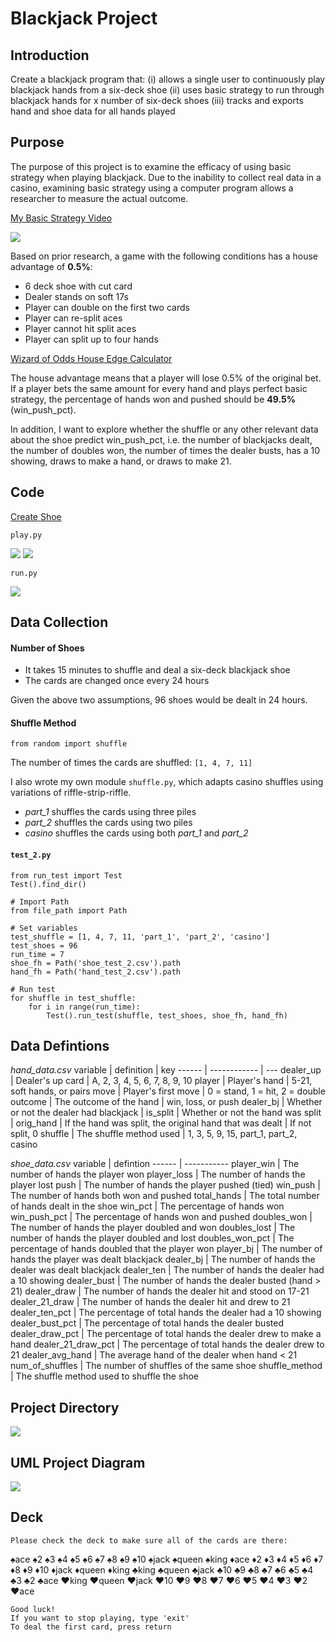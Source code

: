 # Blackjack Project

## Introduction

Create a blackjack program that:
(i) allows a single user to continuously play blackjack hands from a six-deck shoe
(ii) uses basic strategy to run through blackjack hands for x number of six-deck shoes
(iii) tracks and exports hand and shoe data for all hands played

## Purpose

The purpose of this project is to examine the efficacy of using basic
strategy when playing blackjack. Due to the inability to collect real data in a
casino, examining basic strategy using a computer program allows a researcher
to measure the actual outcome.

[My Basic Strategy Video](https://www.youtube.com/watch?v=futueqPxCeE)

![](images/6deck_strategy.png)

Based on prior research, a game with the following conditions has a house
advantage of **0.5%**:
- 6 deck shoe with cut card
- Dealer stands on soft 17s
- Player can double on the first two cards
- Player can re-split aces
- Player cannot hit split aces
- Player can split up to four hands

[Wizard of Odds House Edge Calculator](https://github.com/kaseymallette/blackjack/blob/main/images/house_edge.png)

The house advantage means that a player will lose 0.5% of the original bet.
If a player bets the same amount for every hand and plays perfect basic
strategy, the percentage of hands won and pushed should be **49.5%** (win_push_pct).

In addition, I want to explore whether the shuffle or any other relevant
data about the shoe predict win_push_pct, i.e. the number of blackjacks dealt,
the number of doubles won, the number of times the dealer busts, has a 10 showing,
draws to make a hand, or draws to make 21.

## Code

[Create Shoe](https://github.com/kaseymallette/blackjack/blob/main/blackjack/src/create_shoe.py)

```play.py```

![](images/blackjack_play.png)
![](images/dealer_21_draw.png)

```run.py```

![](images/blackjack_run.png)




## Data Collection

#### Number of Shoes
- It takes 15 minutes to shuffle and deal a six-deck blackjack shoe
- The cards are changed once every 24 hours

Given the above two assumptions, 96 shoes would be dealt in 24 hours.

#### Shuffle Method
```
from random import shuffle
```

The number of times the cards are shuffled: ```[1, 4, 7, 11]```

I also wrote my own module ```shuffle.py```, which adapts casino shuffles using
variations of riffle-strip-riffle.
- *part_1* shuffles the cards using three piles
- *part_2* shuffles the cards using two piles
- *casino* shuffles the cards using both *part_1* and *part_2*


#### ```test_2.py```

```# Set up directory
from run_test import Test
Test().find_dir()

# Import Path
from file_path import Path

# Set variables
test_shuffle = [1, 4, 7, 11, 'part_1', 'part_2', 'casino']
test_shoes = 96
run_time = 7
shoe_fh = Path('shoe_test_2.csv').path
hand_fh = Path('hand_test_2.csv').path

# Run test
for shuffle in test_shuffle:
    for i in range(run_time):
        Test().run_test(shuffle, test_shoes, shoe_fh, hand_fh)
```

## Data Defintions

*hand_data.csv*
variable | definition | key
------ | ------------ | ---
dealer_up | Dealer's up card | A, 2, 3, 4, 5, 6, 7, 8, 9, 10
player | Player's hand | 5-21, soft hands, or pairs
move | Player's first move | 0 = stand, 1 = hit, 2 = double
outcome | The outcome of the hand | win, loss, or push
dealer_bj | Whether or not the dealer had blackjack |
is_split | Whether or not the hand was split |
orig_hand | If the hand was split, the original hand that was dealt | If not split, 0
shuffle | The shuffle method used | 1, 3, 5, 9, 15, part_1, part_2, casino

*shoe_data.csv*
variable | defintion
------ | -----------
player_win | The number of hands the player won
player_loss | The number of hands the player lost
push | The number of hands the player pushed (tied)
win_push | The number of hands both won and pushed
total_hands | The total number of hands dealt in the shoe
win_pct | The percentage of hands won
win_push_pct | The percentage of hands won and pushed
doubles_won | The number of hands the player doubled and won
doubles_lost | The number of hands the player doubled and lost
doubles_won_pct | The percentage of hands doubled that the player won
player_bj | The number of hands the player was dealt blackjack
dealer_bj | The number of hands the dealer was dealt blackjack
dealer_ten | The number of hands the dealer had a 10 showing
dealer_bust | The number of hands the dealer busted (hand > 21)
dealer_draw | The number of hands the dealer hit and stood on 17-21
dealer_21_draw | The number of hands the dealer hit and drew to 21
dealer_ten_pct | The percentage of total hands the dealer had a 10 showing
dealer_bust_pct | The percentage of total hands the dealer busted
dealer_draw_pct | The percentage of total hands the dealer drew to make a hand
dealer_21_draw_pct | The percentage of total hands the dealer drew to 21
dealer_avg_hand | The average hand of the dealer when hand < 21
num_of_shuffles | The number of shuffles of the same shoe
shuffle_method | The shuffle method used to shuffle the shoe

## Project Directory

![](images/blackjack_dir.png)

## UML Project Diagram

![](images/project_diagram.png)

## Deck
`Please check the deck to make sure all of the cards are there:`

:spades:ace  :spades:2  :spades:3  :spades:4  :spades:5  :spades:6  :spades:7  :spades:8  :spades:9  :spades:10  :spades:jack  :spades:queen  :spades:king :diamonds:ace  :diamonds:2  :diamonds:3  :diamonds:4  :diamonds:5  :diamonds:6  :diamonds:7  :diamonds:8  :diamonds:9  :diamonds:10  :diamonds:jack :diamonds:queen  :diamonds:king  :clubs:king  :clubs:queen  :clubs:jack  :clubs:10  :clubs:9  :clubs:8  :clubs:7  :clubs:6  :clubs:5  :clubs:4  :clubs:3 
:clubs:2  :clubs:ace  :hearts:king  :hearts:queen  :hearts:jack  :hearts:10  :hearts:9  :hearts:8  :hearts:7  :hearts:6  :hearts:5  :hearts:4  :hearts:3 :hearts:2  :hearts:ace 

```If you agree, press return. 
Good luck! 
If you want to stop playing, type 'exit'
To deal the first card, press return
```


